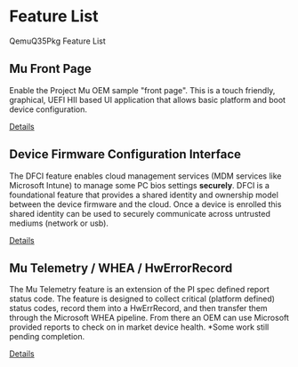 # Feature List

QemuQ35Pkg Feature List

## Mu Front Page

Enable the Project Mu OEM sample "front page".
This is a touch friendly, graphical, UEFI HII based UI application that
allows basic platform and boot device configuration.

[Details](feature_frontpage.md)

## Device Firmware Configuration Interface

The DFCI feature enables cloud management services (MDM services like Microsoft Intune) to manage some PC
bios settings **securely**.  DFCI is a foundational feature that provides a shared identity and ownership
model between the device firmware and the cloud.  Once a device is enrolled this shared identity can be used
to securely communicate across untrusted mediums (network or usb).

[Details](feature_dfci.md)

## Mu Telemetry / WHEA / HwErrorRecord

The Mu Telemetry feature is an extension of the PI spec defined report status code.  The feature is
designed to collect critical (platform defined) status codes, record them into a HwErrRecord,
and then transfer them through the Microsoft WHEA pipeline.  From there an OEM can use Microsoft
provided reports to check on in market device health.  *Some work still pending completion.

[Details](feature_whea.md)
